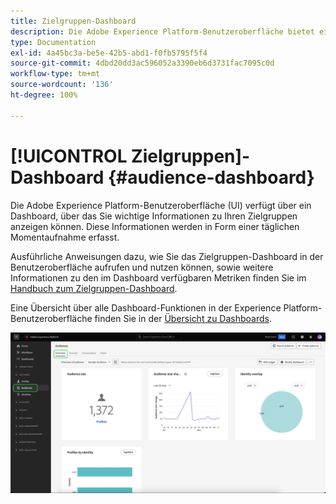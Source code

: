 ```yaml
---
title: Zielgruppen-Dashboard
description: Die Adobe Experience Platform-Benutzeroberfläche bietet ein Dashboard, über das Sie wichtige Metriken zu den von Ihrer Organisation erstellten und gepflegten Zielgruppen anzeigen können.
type: Documentation
exl-id: 4a45bc3a-be5e-42b5-abd1-f0fb5795f5f4
source-git-commit: 4dbd20dd3ac596052a3390eb6d3731fac7095c0d
workflow-type: tm+mt
source-wordcount: '136'
ht-degree: 100%

---
```


# [!UICONTROL Zielgruppen]-Dashboard {#audience-dashboard}

Die Adobe Experience Platform-Benutzeroberfläche (UI) verfügt über ein Dashboard, über das Sie wichtige Informationen zu Ihren Zielgruppen anzeigen können. Diese Informationen werden in Form einer täglichen Momentaufnahme erfasst.

Ausführliche Anweisungen dazu, wie Sie das Zielgruppen-Dashboard in der Benutzeroberfläche aufrufen und nutzen können, sowie weitere Informationen zu den im Dashboard verfügbaren Metriken finden Sie im [Handbuch zum Zielgruppen-Dashboard](../../dashboards/guides/audiences.md).

Eine Übersicht über alle Dashboard-Funktionen in der Experience Platform-Benutzeroberfläche finden Sie in der [Übersicht zu Dashboards](../../dashboards/home.md).

![Das Zielgruppen-Dashboard. Hier werden drei Widgets angezeigt: das Widget für Zielgruppengröße, das Widget für den Trend zur Änderung der Zielgruppengröße und das Widget für Profile nach Identität.](../../dashboards/images/segments/dashboard-overview.png)
